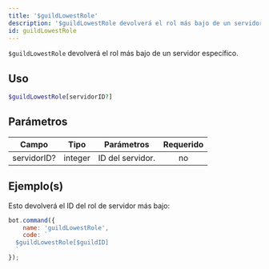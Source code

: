 ```yaml
---
title: '$guildLowestRole'
description: '$guildLowestRole devolverá el rol más bajo de un servidor específico.'
id: guildLowestRole
---
```


`$guildLowestRole` devolverá el rol más bajo de un servidor específico.

## Uso

```php
$guildLowestRole[servidorID?]
```

## Parámetros

| Campo       | Tipo    | Parámetros       | Requerido |
| ----------- | ------- | ---------------- |:---------:|
| servidorID? | integer | ID del servidor. |    no     |

## Ejemplo(s)

Esto devolverá el ID del rol de servidor más bajo:

```javascript
bot.command({
    name: 'guildLowestRole',
    code: `
  $guildLowestRole[$guildID]
  `
});
```
